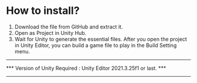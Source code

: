 # **How to install?**
  1. Download the file from GitHub and extract it.
  2. Open as Project in Unity Hub.
  3. Wait for Unity to generate the essential files.
After you open the project in Unity Editor, you can build a game file to play in the Build Setting menu.

********************************************************************
*** Version of Unity Required : Unity Editor 2021.3.25f1 or last. ***
********************************************************************
